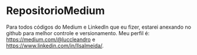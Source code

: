 # RepositorioMedium
Para todos códigos do Medium e LinkedIn que eu fizer, estarei anexando no github para melhor controle e versionamento.
Meu perfil é: https://medium.com/@luccleandro e https://www.linkedin.com/in/llsalmeida/.
